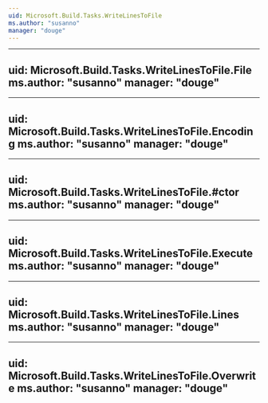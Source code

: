 ```yaml
---
uid: Microsoft.Build.Tasks.WriteLinesToFile
ms.author: "susanno"
manager: "douge"
---
```


---
uid: Microsoft.Build.Tasks.WriteLinesToFile.File
ms.author: "susanno"
manager: "douge"
---

---
uid: Microsoft.Build.Tasks.WriteLinesToFile.Encoding
ms.author: "susanno"
manager: "douge"
---

---
uid: Microsoft.Build.Tasks.WriteLinesToFile.#ctor
ms.author: "susanno"
manager: "douge"
---

---
uid: Microsoft.Build.Tasks.WriteLinesToFile.Execute
ms.author: "susanno"
manager: "douge"
---

---
uid: Microsoft.Build.Tasks.WriteLinesToFile.Lines
ms.author: "susanno"
manager: "douge"
---

---
uid: Microsoft.Build.Tasks.WriteLinesToFile.Overwrite
ms.author: "susanno"
manager: "douge"
---
